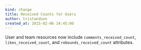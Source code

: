 ```yaml
---
kind: change
title: Received Counts for Users
author: tristandunn
created_at: 2015-02-06 14:45:00
---
```


User and team resources now include `comments_received_count`,
`likes_received_count`, and `rebounds_received_count` attributes.
